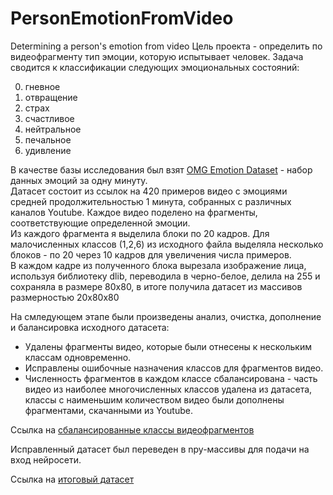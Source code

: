 # PersonEmotionFromVideo
Determining a person's emotion from video
Цель проекта - определить по видеофрагменту тип эмоции, которую испытывает человек. Задача сводится к классификации следующих эмоциональных состояний:

0. гневное
1. отвращение
2. страх
3. счастливое
4. нейтральное
5. печальное
6. удивление

В качестве базы исследования был взят [OMG Emotion Dataset](https://github.com/knowledgetechnologyuhh/OMGEmotionChallenge) - набор данных эмоций за одну минуту.  
Датасет состоит из ссылок на 420 примеров видео с эмоциями средней продолжительностью 1 минута, собранных с различных каналов Youtube. Каждое видео поделено на фрагменты, соответствующие определенной эмоции.  
Из каждого фрагмента я выделила блоки по 20 кадров. Для малочисленных классов (1,2,6) из исходного файла выделяла несколько блоков - по 20 через 10 кадров для увеличения числа примеров.  
В каждом кадре из полученного блока вырезала изображение лица, используя библиотеку dlib, переводила в черно-белое, делила на 255 и сохраняла в размере 80х80, в итоге получила датасет из массивов размерностью 20х80х80

На смледующем этапе были произведены анализ, очистка, дополнение и балансировка исходного датасета:

- Удалены фрагменты видео, которые были отнесены к нескольким классам одновременно.
- Исправлены ошибочные назначения классов для фрагментов видео.
- Численность фрагментов в каждом классе сбалансирована - часть видео из наиболее многочисленных классов удалена из датасета, классы с наименьшим количеством видео были дополнены фрагментами, скачанными из Youtube.

Ссылка на [сбалансированные классы видеофрагментов](https://drive.google.com/drive/folders/1-1kgXbbgC1i76vukIWE0VJcHM-ipEc_9?usp=sharing)

Исправленный датасет был переведен в npy-массивы для подачи на вход нейросети.

Ссылка на [итоговый датасет](https://drive.google.com/drive/folders/1rGTNQCP8QWcGa5bJ6H8mGJH7LlKiN-M3?usp=share_link)
